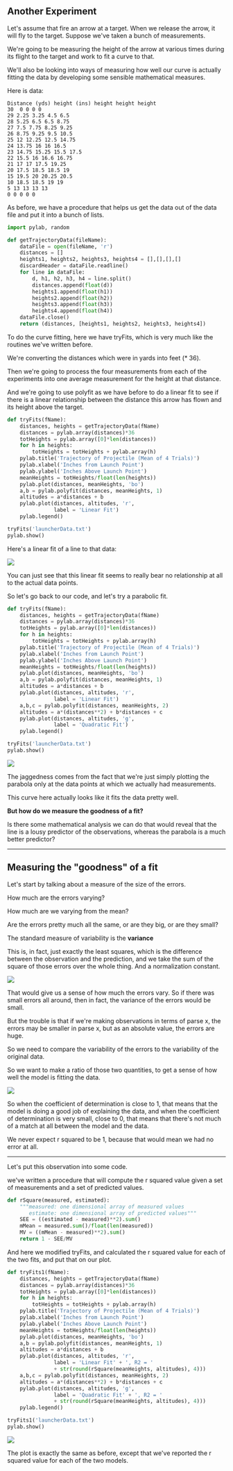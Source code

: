 ## Another Experiment

Let's assume that fire an arrow at a target. When we release the arrow, it will fly to the target. Suppose we've taken a bunch of measurements. 

We're going to be measuring the height of the arrow at various times during its flight to the target and work to fit a curve to that.

We'll also be looking into ways of measuring how well our curve is
actually fitting the data by developing some sensible mathematical measures.

Here is data:

    Distance (yds) height (ins) height height height
    30  0 0 0 0
    29 2.25 3.25 4.5 6.5
    28 5.25 6.5 6.5 8.75
    27 7.5 7.75 8.25 9.25
    26 8.75 9.25 9.5 10.5
    25 12 12.25 12.5 14.75
    24 13.75 16 16 16.5
    23 14.75 15.25 15.5 17.5
    22 15.5 16 16.6 16.75
    21 17 17 17.5 19.25
    20 17.5 18.5 18.5 19
    15 19.5 20 20.25 20.5
    10 18.5 18.5 19 19
    5 13 13 13 13
    0 0 0 0 0

As before, we have a procedure that helps us get the data out of the data file and put it into a bunch of lists.

```python
import pylab, random

def getTrajectoryData(fileName):
    dataFile = open(fileName, 'r')
    distances = []
    heights1, heights2, heights3, heights4 = [],[],[],[]
    discardHeader = dataFile.readline()
    for line in dataFile:
        d, h1, h2, h3, h4 = line.split()
        distances.append(float(d))
        heights1.append(float(h1))
        heights2.append(float(h2))
        heights3.append(float(h3))
        heights4.append(float(h4))
    dataFile.close()
    return (distances, [heights1, heights2, heights3, heights4])

```

To do the curve fitting, here we have tryFits, which is very much like the routines we've written before.

We're converting the distances which were in yards into feet (* 36).

Then we're going to process the four measurements from each of the experiments into one average measurement for the height at that distance.

And we're going to use polyfit as we have before to do a linear fit to see if there is a linear relationship between the distance this arrow has flown and its height above the target.

```python
def tryFits(fName):
    distances, heights = getTrajectoryData(fName)
    distances = pylab.array(distances)*36
    totHeights = pylab.array([0]*len(distances))
    for h in heights:
        totHeights = totHeights + pylab.array(h)
    pylab.title('Trajectory of Projectile (Mean of 4 Trials)')
    pylab.xlabel('Inches from Launch Point')
    pylab.ylabel('Inches Above Launch Point')
    meanHeights = totHeights/float(len(heights))
    pylab.plot(distances, meanHeights, 'bo')
    a,b = pylab.polyfit(distances, meanHeights, 1)
    altitudes = a*distances + b
    pylab.plot(distances, altitudes, 'r',
               label = 'Linear Fit')
    pylab.legend()

tryFits('launcherData.txt')
pylab.show()

```

Here's a linear fit of a line to that data:

![](./img/figure_12.png)

You can just see that this linear fit seems to really bear no relationship at all to the actual data points.

So let's go back to our code, and let's try a parabolic fit.

```python
def tryFits(fName):
    distances, heights = getTrajectoryData(fName)
    distances = pylab.array(distances)*36
    totHeights = pylab.array([0]*len(distances))
    for h in heights:
        totHeights = totHeights + pylab.array(h)
    pylab.title('Trajectory of Projectile (Mean of 4 Trials)')
    pylab.xlabel('Inches from Launch Point')
    pylab.ylabel('Inches Above Launch Point')
    meanHeights = totHeights/float(len(heights))
    pylab.plot(distances, meanHeights, 'bo')
    a,b = pylab.polyfit(distances, meanHeights, 1)
    altitudes = a*distances + b
    pylab.plot(distances, altitudes, 'r',
               label = 'Linear Fit')
    a,b,c = pylab.polyfit(distances, meanHeights, 2)
    altitudes = a*(distances**2) + b*distances + c
    pylab.plot(distances, altitudes, 'g',
               label = 'Quadratic Fit')
    pylab.legend()

tryFits('launcherData.txt')
pylab.show()

```

![](./img/figure_13.png)

The jaggedness comes from the fact that we're just simply plotting the parabola only at the data points at which we actually had measurements.

This curve here actually looks like it fits the data pretty well.

**But how do we measure the goodness of a fit?** 

Is there some mathematical analysis we can do that would reveal that the line is a lousy predictor of the observations, whereas the parabola is a much better predictor?

---

## Measuring the "goodness" of a fit

Let's start by talking about a measure of the size of the errors. 

How much are the errors varying? 

How much are we varying from the mean? 

Are the errors pretty much all the same, or are they big, or are they small?

The standard measure of variability is the **variance**

This is, in fact, just exactly the least squares, which is the difference between the observation and the prediction, and we take the sum of the square of those errors over the whole thing. And a normalization constant.

![](./img/figure_14.png)

That would give us a sense of how much the errors vary. So if there was small errors all around, then in fact, the variance of the errors would be small.

But the trouble is that if we're making observations in terms of parse x, the errors may be smaller in parse x, but as an absolute value, the errors are huge.

So we need to compare the variability of the errors to the variability of the original data. 

So we want to make a ratio of those two quantities, to get a sense of how well the model is fitting the data.

![](./img/figure_15.png)

So when the coefficient of determination is close to 1, that means that the model is doing a good job of explaining the data, and when the coefficient of determination is very small, close to 0, that means that there's not much of a match at all between the model and the data.

We never expect r squared to be 1, because that would mean we had no error at all.

---

Let's put this observation into some code.

we've written a procedure that will compute the r squared value given a set of measurements and a set of predicted values.

```python
def rSquare(measured, estimated):
    """measured: one dimensional array of measured values
       estimate: one dimensional array of predicted values"""
    SEE = ((estimated - measured)**2).sum()
    mMean = measured.sum()/float(len(measured))
    MV = ((mMean - measured)**2).sum()
    return 1 - SEE/MV

```

And here we modified tryFits, and calculated the r squared value for each of the two fits, and put that on our plot.

```python
def tryFits1(fName):
    distances, heights = getTrajectoryData(fName)
    distances = pylab.array(distances)*36
    totHeights = pylab.array([0]*len(distances))
    for h in heights:
        totHeights = totHeights + pylab.array(h)
    pylab.title('Trajectory of Projectile (Mean of 4 Trials)')
    pylab.xlabel('Inches from Launch Point')
    pylab.ylabel('Inches Above Launch Point')
    meanHeights = totHeights/float(len(heights))
    pylab.plot(distances, meanHeights, 'bo')
    a,b = pylab.polyfit(distances, meanHeights, 1)
    altitudes = a*distances + b
    pylab.plot(distances, altitudes, 'r',
               label = 'Linear Fit' + ', R2 = '
               + str(round(rSquare(meanHeights, altitudes), 4)))
    a,b,c = pylab.polyfit(distances, meanHeights, 2)
    altitudes = a*(distances**2) + b*distances + c
    pylab.plot(distances, altitudes, 'g',
               label = 'Quadratic Fit' + ', R2 = '
               + str(round(rSquare(meanHeights, altitudes), 4)))
    pylab.legend()

tryFits1('launcherData.txt')
pylab.show()

```

![](./img/figure_16.png)

The plot is exactly the same as before, except that we've reported the r squared value for each of the two models.




